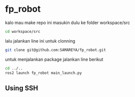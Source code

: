 # fp_robot

kalo mau make repo ini masukin dulu ke folder workspace/src 

```bash
cd workspace/src 
```
lalu jalankan line ini untuk clonning 

```bash
git clone git@github.com:SAMAREYA/fp_robot.git
```

untuk menjalankan package jalankan line berikut 

```bash
cd ../..
ros2 launch fp_robot main_launch.py
```





## Using SSH



